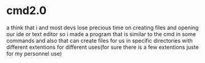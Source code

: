 # cmd2.0
a think that i and most devs lose precious time on creating files and opening our ide or text editor so i made a program that is similar to the cmd in some commands and 
also that can create files for us in specific directories with different extentions for different uses(for sure there is a few extentions juste for my personnel use)

